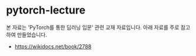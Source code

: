 # pytorch-lecture
본 자료는 'PyTorch를 통한 딥러닝 입문' 관련 교재 자료입니다.
아래 자료를 주로 참고하여 만들었습니다.
- https://wikidocs.net/book/2788
